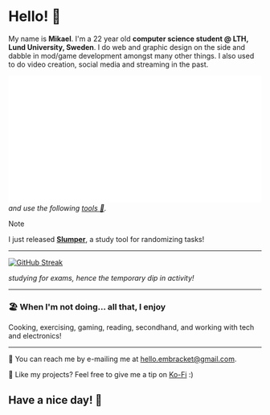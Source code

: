 # Hello! 👋

My name is **Mikael**. I'm a 22 year old **computer science student @ LTH, Lund University, Sweden**. I do web and graphic design on the side and dabble in mod/game development amongst many other things. I also used to do video creation, social media and streaming in the past.

[![](https://raw.githubusercontent.com/mikael-ros/profile-card/main/profile-card.svg)](https://github.com/mikael-ros/profile-card)
_and use the following [tools 🧰](tools.md)._

> [!NOTE]
> I just released [**Slumper**](https://www.github.com/mikael-ros/slumper), a study tool for randomizing tasks! 

---

[![GitHub Streak](https://streak-stats.demolab.com?user=mikael-ros&theme=dark&hide_border=true&border_radius=16&date_format=j%2Fn%5B%2FY%5D&card_width=550&background=45%2C131314%2C7484EBBE&fire=F74E61&ring=D44353&currStreakLabel=C23D4C&dates=D2D1D7)](https://git.io/streak-stats)

*studying for exams, hence the temporary dip in activity!*

---

### 🏖️ When I'm not doing... all that, I enjoy
Cooking, exercising, gaming, reading, secondhand, and working with tech and electronics!

--- 
👋 You can reach me by e-mailing me at [hello.embracket@gmail.com](mailto:hello.embracket@gmail.com).

💸 Like my projects? Feel free to give me a tip on [Ko-Fi](https://www.ko-fi.com/embracket) :)

## Have a nice day! 🙏
